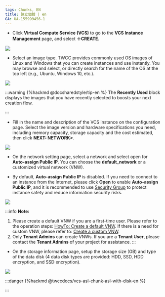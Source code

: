 ```yaml
---
tags: Chunks, EN
title: 建立個體 | en
GA: UA-155999456-1
---
```

 
 * Click **Virtual Compute Service (VCS)** to go to the **VCS Instance Management** page, and select **＋CREATE**.
 
![](https://cos.twcc.ai/SYS-MANUAL/uploads/upload_83d344f5aabcc80cd2b33dd43fd16da8.png)

* Select an image type. TWCC provides commonly used OS images of Linux and Windows that you can create instances and use instantly. You may browse and select, or directly search for the name of the OS at the top left (e.g., Ubuntu, Windows 10, etc.).

![](https://cos.twcc.ai/SYS-MANUAL/uploads/upload_c1b597e6700c8ee4f0c615025fd9ee50.png)




:::warning
{%hackmd @docsharedstyle/tip-en %}
The **Recently Used** block displays the images that you have recently selected to boosts your next creation flow.


:::

* Fill in the name and description of the VCS instance on the configuration page. Select the image version and hardware specifications you need, including memory capacity, storage capacity and the cost estimated, then click **NEXT: NETWORK>**.

![](https://cos.twcc.ai/SYS-MANUAL/uploads/upload_751ce69a1389893124315588f3b1349f.png)

* On the network setting page, select a network and select open for **Auto-assign Public IP**. You can choose the  **default_network** or a customized virtual network (VNW).

* By default, **Auto-assign Public IP** is disabled. If you need to connect to an instance from the Internet, please click **Open** to enable **Auto-assign Public IP**, and it is recommended to use [<ins>Security Group</ins>](https://man.twcc.ai/@twccdocs/guide-vcs-sg-en) to protect instance safety and reduce information security risks.

![](https://cos.twcc.ai/SYS-MANUAL/uploads/upload_c6c909d04f77b2cd6f748230b640b9df.png)


:::info
<i class="fa fa-paperclip fa-20" aria-hidden="true"></i> **Note:** 
1. Please create a default VNW if you are a first-time user. Please refer to the operation steps: [<ins>HowTo: Create a default VNW</ins>](https://man.twcc.ai/@twccdocs/howto-vnw-create-default-network-en). If there is a need for custom VNW, please refer to: [<ins>Create a custom VNW</ins>](https://man.twcc.ai/@twccdocs/guide-vcs-vnw-en).
2. Only **Tenant Admins** can create VNWs. If you are a **Tenant User**, please contact the **Tenant Admins** of your project for assistance.
:::

* On the storage information page, setup the storage size (GB) and type of the data disk (4 data disk types are provided: HDD, SSD, HDD encryption, and SSD encryption).

![](https://cos.twcc.ai/SYS-MANUAL/uploads/upload_1646fe1820d7f195906ca7f642eeca6c.png)

:::danger
{%hackmd @twccdocs/vcs-asl-chunk-asl-with-disk-en %}

:::

<!-- :::info
<i class="fa fa-paperclip fa-20" aria-hidden="true"></i> **附註：** 選擇使用附加 SSD 加密磁碟可加強您的資料安全性，但加密過程將可能略微影響存取效率。Protect individual safety and reduce information security risks.
::: -->
